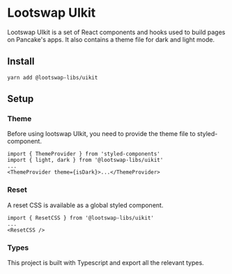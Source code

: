 # Lootswap UIkit

Lootswap UIkit is a set of React components and hooks used to build pages on Pancake's apps. It also contains a theme file for dark and light mode.

## Install

`yarn add @lootswap-libs/uikit`

## Setup

### Theme

Before using lootswap UIkit, you need to provide the theme file to styled-component.

```
import { ThemeProvider } from 'styled-components'
import { light, dark } from '@lootswap-libs/uikit'
...
<ThemeProvider theme={isDark}>...</ThemeProvider>
```

### Reset

A reset CSS is available as a global styled component.

```
import { ResetCSS } from '@lootswap-libs/uikit'
...
<ResetCSS />
```

### Types

This project is built with Typescript and export all the relevant types.
